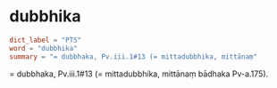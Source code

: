 # dubbhika

``` toml
dict_label = "PTS"
word = "dubbhika"
summary = "= dubbhaka, Pv.iii.1#13 (= mittadubbhika, mittānaṃ"
```

= dubbhaka, Pv.iii.1#13 (= mittadubbhika, mittānaṃ bādhaka Pv\-a.175).

